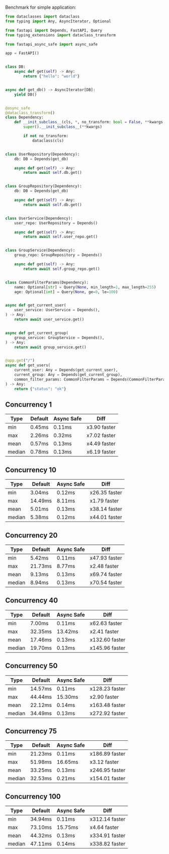 
Benchmark for simple application:
```py
from dataclasses import dataclass
from typing import Any, AsyncIterator, Optional

from fastapi import Depends, FastAPI, Query
from typing_extensions import dataclass_transform

from fastapi_async_safe import async_safe

app = FastAPI()


class DB:
    async def get(self) -> Any:
        return {"hello": "world"}


async def get_db() -> AsyncIterator[DB]:
    yield DB()


@async_safe
@dataclass_transform()
class Dependency:
    def __init_subclass__(cls, *, no_transform: bool = False, **kwargs: Any) -> None:
        super().__init_subclass__(**kwargs)

        if not no_transform:
            dataclass(cls)


class UserRepository(Dependency):
    db: DB = Depends(get_db)

    async def get(self) -> Any:
        return await self.db.get()


class GroupRepository(Dependency):
    db: DB = Depends(get_db)

    async def get(self) -> Any:
        return await self.db.get()


class UserService(Dependency):
    user_repo: UserRepository = Depends()

    async def get(self) -> Any:
        return await self.user_repo.get()


class GroupService(Dependency):
    group_repo: GroupRepository = Depends()

    async def get(self) -> Any:
        return await self.group_repo.get()


class CommonFilterParams(Dependency):
    name: Optional[str] = Query(None, min_length=1, max_length=255)
    age: Optional[int] = Query(None, ge=0, le=100)


async def get_current_user(
    user_service: UserService = Depends(),
) -> Any:
    return await user_service.get()


async def get_current_group(
    group_service: GroupService = Depends(),
) -> Any:
    return await group_service.get()


@app.get("/")
async def get_users(
    current_user: Any = Depends(get_current_user),
    current_group: Any = Depends(get_current_group),
    common_filter_params: CommonFilterParams = Depends(CommonFilterParams),
) -> Any:
    return {"status": "ok"}
```


## Concurrency 1

| Type            | Default         | Async Safe      | Diff            |
|-----------------|-----------------|-----------------|-----------------|
| min             | 0.45ms          | 0.11ms          | x3.90 faster    |
| max             | 2.26ms          | 0.32ms          | x7.02 faster    |
| mean            | 0.57ms          | 0.13ms          | x4.49 faster    |
| median          | 0.78ms          | 0.13ms          | x6.19 faster    |


## Concurrency 10

| Type            | Default         | Async Safe      | Diff            |
|-----------------|-----------------|-----------------|-----------------|
| min             | 3.04ms          | 0.12ms          | x26.35 faster   |
| max             | 14.49ms         | 8.11ms          | x1.79 faster    |
| mean            | 5.01ms          | 0.13ms          | x38.14 faster   |
| median          | 5.38ms          | 0.12ms          | x44.01 faster   |


## Concurrency 20

| Type            | Default         | Async Safe      | Diff            |
|-----------------|-----------------|-----------------|-----------------|
| min             | 5.42ms          | 0.11ms          | x47.93 faster   |
| max             | 21.73ms         | 8.77ms          | x2.48 faster    |
| mean            | 9.13ms          | 0.13ms          | x69.74 faster   |
| median          | 8.94ms          | 0.13ms          | x70.54 faster   |


## Concurrency 40

| Type            | Default         | Async Safe      | Diff            |
|-----------------|-----------------|-----------------|-----------------|
| min             | 7.00ms          | 0.11ms          | x62.63 faster   |
| max             | 32.35ms         | 13.42ms         | x2.41 faster    |
| mean            | 17.46ms         | 0.13ms          | x132.60 faster  |
| median          | 19.70ms         | 0.13ms          | x145.96 faster  |


## Concurrency 50

| Type            | Default         | Async Safe      | Diff            |
|-----------------|-----------------|-----------------|-----------------|
| min             | 14.57ms         | 0.11ms          | x128.23 faster  |
| max             | 44.44ms         | 15.30ms         | x2.90 faster    |
| mean            | 22.12ms         | 0.14ms          | x163.48 faster  |
| median          | 34.49ms         | 0.13ms          | x272.92 faster  |


## Concurrency 75

| Type            | Default         | Async Safe      | Diff            |
|-----------------|-----------------|-----------------|-----------------|
| min             | 21.23ms         | 0.11ms          | x186.89 faster  |
| max             | 51.98ms         | 16.65ms         | x3.12 faster    |
| mean            | 33.25ms         | 0.13ms          | x246.95 faster  |
| median          | 32.53ms         | 0.21ms          | x154.01 faster  |


## Concurrency 100

| Type            | Default         | Async Safe      | Diff            |
|-----------------|-----------------|-----------------|-----------------|
| min             | 34.94ms         | 0.11ms          | x312.14 faster  |
| max             | 73.10ms         | 15.75ms         | x4.64 faster    |
| mean            | 44.32ms         | 0.13ms          | x334.91 faster  |
| median          | 47.11ms         | 0.14ms          | x338.82 faster  |

